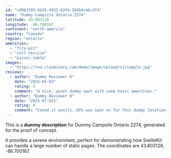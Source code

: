 ```yaml
---
id: "cd063f85-6b35-4932-83fd-394b8c48c3f4"
name: "Dummy Campsite Ontario 2274"
latitude: 43.803128
longitude: -86.700167
continent: "north-america"
country: "canada"
region: "ontario"
amenities:
  - "fire-pit"
  - "cell-service"
  - "picnic-table"
images:
  - "https://res.cloudinary.com/demo/image/upload/v1/sample.jpg"
reviews:
  - author: "Dummy Reviewer A"
    date: "2025-01-03"
    rating: 5
    comment: "A nice, quiet dummy spot with some basic amenities."
  - author: "Dummy Reviewer B"
    date: "2025-07-022"
    rating: 4
    comment: "Found it easily. GPS was spot on for this dummy location."
---
```


This is a **dummy description** for Dummy Campsite Ontario 2274, generated for the proof of concept.

It provides a serene environment, perfect for demonstrating how SvelteKit can handle a large number of static pages. The coordinates are 43.803128, -86.700167.
